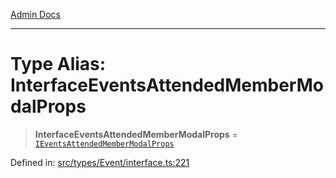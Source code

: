[Admin Docs](/)

***

# Type Alias: InterfaceEventsAttendedMemberModalProps

> **InterfaceEventsAttendedMemberModalProps** = [`IEventsAttendedMemberModalProps`](../interfaces/IEventsAttendedMemberModalProps.md)

Defined in: [src/types/Event/interface.ts:221](https://github.com/PalisadoesFoundation/talawa-admin/blob/main/src/types/Event/interface.ts#L221)
